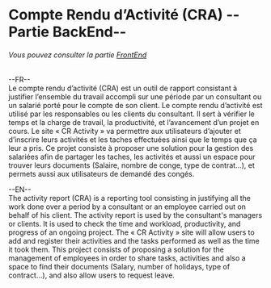 # Compte Rendu d’Activité (CRA) --Partie BackEnd--

###### Vous pouvez consulter la partie [FrontEnd](https://github.com/YASSER-TAIBI/frontApp)

--FR--<br>
Le compte rendu d’activité (CRA) est un outil de rapport consistant à justifier l’ensemble du travail accompli sur une période par un consultant ou un salarié porté pour le compte de son client. Le compte rendu d’activité est utilisé par les responsables ou les clients du consultant. 
Il sert à vérifier le temps et la charge de travail, la productivité, et l’avancement d’un projet en cours.
Le site « CR Activity » va permettre aux utilisateurs d’ajouter et d’inscrire leurs activités et les taches effectuées ainsi que le temps que ça leur a pris. 
Ce projet consiste à proposer une solution pour la gestion des salariées afin de partager les taches, les activités et aussi un espace pour trouver leurs documents (Salaire, nombre de conge, type de contrat...), et permets aussi aux utilisateurs de demandé des congés.

--EN--<br>
The activity report (CRA) is a reporting tool consisting in justifying all the work done over a period by a consultant or an employee carried out on behalf of his client. The activity report is used by the consultant's managers or clients. 
It is used to check the time and workload, productivity, and progress of an ongoing project.
The « CR Activity » site will allow users to add and register their activities and the tasks performed as well as the time it took them. 
This project consists of proposing a solution for the management of employees in order to share tasks, activities and also a space to find their documents (Salary, number of holidays, type of contract...), and also allow users to request leave.
